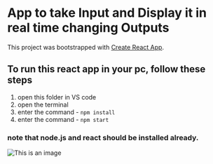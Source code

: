 # App to take Input and Display it in real time changing Outputs 

This project was bootstrapped with [Create React App](https://github.com/facebook/create-react-app).

## To run this react app in your pc, follow these steps

1) open this folder in VS code
2) open the terminal
3) enter the command - `npm install`
4) enter the command - `npm start`

### note that node.js and react should be installed already.

![This is an image](https://github.com/eishaarif19/React_MultipleOutputs_Task/blob/9d98e099226a20a818d1d711e4e192dae65cb479/display.png)
